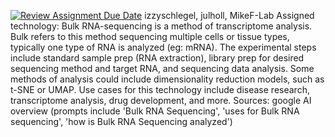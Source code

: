 [![Review Assignment Due Date](https://classroom.github.com/assets/deadline-readme-button-22041afd0340ce965d47ae6ef1cefeee28c7c493a6346c4f15d667ab976d596c.svg)](https://classroom.github.com/a/aKWLU3-A)
izzyschlegel, julholl, MikeF-Lab 
Assigned technology: Bulk RNA-sequencing is a method of transcriptome analysis. Bulk refers to this method sequencing multiple cells or tissue types, typically one type of RNA is analyzed (eg: mRNA). The experimental steps include standard sample prep (RNA extraction), library prep for desired sequencing method and target RNA, and sequencing data analysis. Some methods of analysis could include dimensionality reduction models, such as t-SNE or UMAP. Use cases for this technology include disease research, transcriptome analysis, drug development, and more.
Sources: google AI overview (prompts include 'Bulk RNA Sequencing', 'uses for Bulk RNA sequencing', 'how is Bulk RNA Sequencing analyzed')
